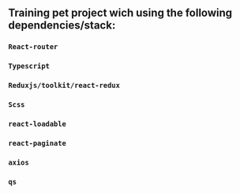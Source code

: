 
## Training pet project wich using the following dependencies/stack:
### `React-router`
### `Typescript`
### `Reduxjs/toolkit/react-redux`
### `Scss`
### `react-loadable`
### `react-paginate`
### `axios`
### `qs` 
